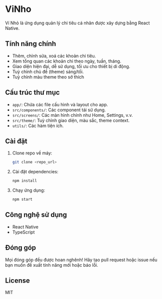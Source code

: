 # ViNho

Ví Nhỏ là ứng dụng quản lý chi tiêu cá nhân được xây dựng bằng React Native.

## Tính năng chính
- Thêm, chỉnh sửa, xoá các khoản chi tiêu.
- Xem tổng quan các khoản chi theo ngày, tuần, tháng.
- Giao diện hiện đại, dễ sử dụng, tối ưu cho thiết bị di động.
- Tuỳ chỉnh chủ đề (theme) sáng/tối.
- Tuỳ chỉnh màu theme theo sở thích

## Cấu trúc thư mục
- `app/`: Chứa các file cấu hình và layout cho app.
- `src/components/`: Các component tái sử dụng.
- `src/screens/`: Các màn hình chính như Home, Settings, v.v.
- `src/theme/`: Tuỳ chỉnh giao diện, màu sắc, theme context.
- `utils/`: Các hàm tiện ích.

## Cài đặt
1. Clone repo về máy:
   ```bash
   git clone <repo_url>
   ```
2. Cài đặt dependencies:
   ```bash
   npm install
   ```
3. Chạy ứng dụng:
   ```bash
   npm start
   ```

## Công nghệ sử dụng
- React Native
- TypeScript

## Đóng góp
Mọi đóng góp đều được hoan nghênh! Hãy tạo pull request hoặc issue nếu bạn muốn đề xuất tính năng mới hoặc báo lỗi.

## License
MIT
